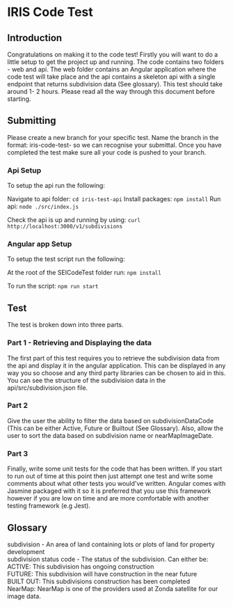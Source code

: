 # IRIS Code Test

## Introduction

Congratulations on making it to the code test! Firstly you will want to do a little setup to
get the project up and running. The code contains two folders - web and api. The web folder 
contains an Angular application where the code test will take place and the api contains a 
skeleton api with a single endpoint that returns subdivision data (See glossary). This test
should take around 1- 2 hours. Please read all the way through this document before starting. 

## Submitting
Please create a new branch for your specific test. Name the branch in the format:
iris-code-test-<yourname> so we can recognise your submittal. Once you have completed
the test make sure all your code is pushed to your branch. 

### Api Setup

To setup the api run the following:

Navigate to api folder: `cd iris-test-api`
Install packages: `npm install`
Run api: `node ./src/index.js`

Check the api is up and running by using:
`curl http://localhost:3000/v1/subdivisions`

### Angular app Setup

To setup the test script run the following:

At the root of the SEICodeTest folder run:
`npm install`

To run the script: `npm run start`

## Test

The test is broken down into three parts.

### Part 1 - Retrieving and Displaying the data

The first part of this test requires you to retrieve the subdivision data from the api and display it in 
the angular application. This can be displayed in any way you so choose and any third party libraries can
be chosen to aid in this. You can see the structure of the subdivision data in the api/src/subdivision.json
file. 

### Part 2
 Give the user the ability to filter the data based on subdivisionDataCode (This can be either Active, Future 
 or Builtout (See Glossary). Also, allow the user to sort the data based on subdivision name or nearMapImageDate.

### Part 3

Finally, write some unit tests for the code that has been written. If you start to run out of time at this point
then just attempt one test and write some comments about what other tests you would've written. Angular comes
with Jasmine packaged with it so it is preferred that you use this framework however if you are low on time and
are more comfortable with another testing framework (e.g Jest).

## Glossary

subdivision - An area of land containing lots or plots of land for property development <br />
subdivision status code - The status of the subdivision. Can either be: <br />
ACTIVE: This subdivision has ongoing construction <br />
FUTURE: This subdivision will have construction in the near future <br />
BUILT OUT: This subdivisions construction has been completed <br />
NearMap: NearMap is one of the providers used at Zonda satellite for our image data. <br />
